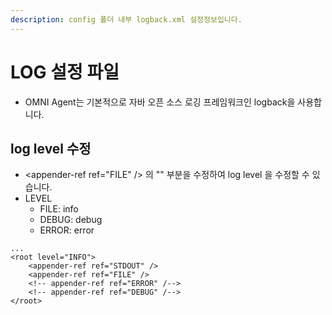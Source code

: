 ```yaml
---
description: config 폴더 내부 logback.xml 설정정보입니다.
---
```


# LOG 설정 파일

* OMNI Agent는 기본적으로 자바 오픈 소스 로깅 프레임워크인 logback을 사용합니다.

## log level 수정

* \<appender-ref ref="FILE" /> 의 "" 부분을 수정하여 log level 을 수정할 수 있습니다.
* LEVEL
  * FILE: info
  * DEBUG: debug
  * ERROR: error

```
...
<root level="INFO">
	<appender-ref ref="STDOUT" />
	<appender-ref ref="FILE" />
	<!-- appender-ref ref="ERROR" /-->
	<!-- appender-ref ref="DEBUG" /-->
</root>
```
